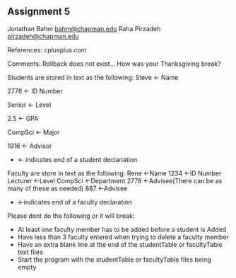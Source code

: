 ## Assignment 5
Jonathan Bahm    bahm@chapman.edu
Raha Pirzadeh    pirzadeh@chapman.edu

References:
cplusplus.com

Comments:
Rollback does not exist...
How was your Thanksgiving break?


Students are stored in text as the following:
Steve <- Name

2778 <- ID Number

Senior <- Level

2.5 <- GPA

CompSci <- Major

1916 <- Advisor

+ <- indicates end of a student declariation

Faculty are store in text as the following:
Rene <-Name
1234 <-ID Number
Lecturer <-Level
CompSci <-Department
2778 <-Advisee(There can be as many of these as needed)
887 <-Advisee
+ <-indicates end of a faculty declaration

Please dont do the following or it will break:
* At least one faculty member has to be added before a student is Added
* Have less than 3 faculty entered when trying to delete a faculty member
* Have an extra blank line at the end of the studentTable or  facultyTable text files
* Start the program with the studentTable or facultyTable files being empty
